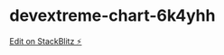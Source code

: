# devextreme-chart-6k4yhh

[Edit on StackBlitz ⚡️](https://stackblitz.com/edit/devextreme-chart-6k4yhh)